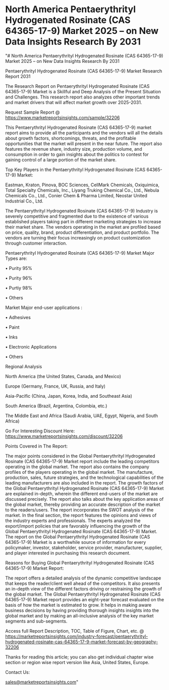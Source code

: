 # North America Pentaerythrityl Hydrogenated Rosinate (CAS 64365-17-9) Market 2025 – on New Data Insights Research By 2031
"# North America Pentaerythrityl Hydrogenated Rosinate (CAS 64365-17-9) Market 2025 – on New Data Insights Research By 2031

Pentaerythrityl Hydrogenated Rosinate (CAS 64365-17-9) Market Research Report 2031

The Research Report on Pentaerythrityl Hydrogenated Rosinate (CAS 64365-17-9) Market is a Skillful and Deep Analysis of the Present Situation and Challenges. This research report also analyzes other important trends and market drivers that will affect market growth over 2025-2031.

Request Sample Report @ https://www.marketreportsinsights.com/sample/32206

This Pentaerythrityl Hydrogenated Rosinate (CAS 64365-17-9) market report aims to provide all the participants and the vendors will all the details about growth factors, shortcomings, threats, and the profitable opportunities that the market will present in the near future. The report also features the revenue share, industry size, production volume, and consumption in order to gain insights about the politics to contest for gaining control of a large portion of the market share.

Top Key Players in the Pentaerythrityl Hydrogenated Rosinate (CAS 64365-17-9) Market:

Eastman, Kraton, Pinova, BOC Sciences, CellMark Chemicals, Oxiquimica, Total Specialty Chemicals, Inc., Liyang Truking Chemical Co., Ltd., Nebula Chemicals Co., Ltd., Conier Chem & Pharma Limited, Neostar United Industrial Co., Ltd.

The Pentaerythrityl Hydrogenated Rosinate (CAS 64365-17-9) Industry is severely competitive and fragmented due to the existence of various established players taking part in different marketing strategies to increase their market share. The vendors operating in the market are profiled based on price, quality, brand, product differentiation, and product portfolio. The vendors are turning their focus increasingly on product customization through customer interaction.

Pentaerythrityl Hydrogenated Rosinate (CAS 64365-17-9) Market Major Types are:

• Purity 95%

• Purity 96%

• Purtiy 98%

• Others

Market Major end-user applications :

• Adhesives

• Paint

• Inks

• Electronic Applications

• Others

Regional Analysis

North America (the United States, Canada, and Mexico)

Europe (Germany, France, UK, Russia, and Italy)

Asia-Pacific (China, Japan, Korea, India, and Southeast Asia)

South America (Brazil, Argentina, Colombia, etc.)

The Middle East and Africa (Saudi Arabia, UAE, Egypt, Nigeria, and South Africa)

Go For Interesting Discount Here: https://www.marketreportsinsights.com/discount/32206

Points Covered in The Report:

The major points considered in the Global Pentaerythrityl Hydrogenated Rosinate (CAS 64365-17-9) Market report include the leading competitors operating in the global market.
The report also contains the company profiles of the players operating in the global market.
The manufacture, production, sales, future strategies, and the technological capabilities of the leading manufacturers are also included in the report.
The growth factors of the Global Pentaerythrityl Hydrogenated Rosinate (CAS 64365-17-9) Market are explained in-depth, wherein the different end-users of the market are discussed precisely.
The report also talks about the key application areas of the global market, thereby providing an accurate description of the market to the readers/users.
The report incorporates the SWOT analysis of the market. In the final section, the report features the opinions and views of the industry experts and professionals. The experts analyzed the export/import policies that are favorably influencing the growth of the Global Pentaerythrityl Hydrogenated Rosinate (CAS 64365-17-9) Market.
The report on the Global Pentaerythrityl Hydrogenated Rosinate (CAS 64365-17-9) Market is a worthwhile source of information for every policymaker, investor, stakeholder, service provider, manufacturer, supplier, and player interested in purchasing this research document.

Reasons for Buying Global Pentaerythrityl Hydrogenated Rosinate (CAS 64365-17-9) Market Report:

The report offers a detailed analysis of the dynamic competitive landscape that keeps the reader/client well ahead of the competitors.
It also presents an in-depth view of the different factors driving or restraining the growth of the global market.
The Global Pentaerythrityl Hydrogenated Rosinate (CAS 64365-17-9) Market report provides an eight-year forecast evaluated on the basis of how the market is estimated to grow.
It helps in making aware business decisions by having providing thorough insights insights into the global market and by making an all-inclusive analysis of the key market segments and sub-segments.

Access full Report Description, TOC, Table of Figure, Chart, etc. @ https://marketreportsinsights.com/industry-forecast/pentaerythrityl-hydrogenated-rosinate-cas-64365-17-9-market-forecast-by-geography-32206

Thanks for reading this article; you can also get individual chapter wise section or region wise report version like Asia, United States, Europe.

Contact Us:

sales@marketreportsinsights.com"
